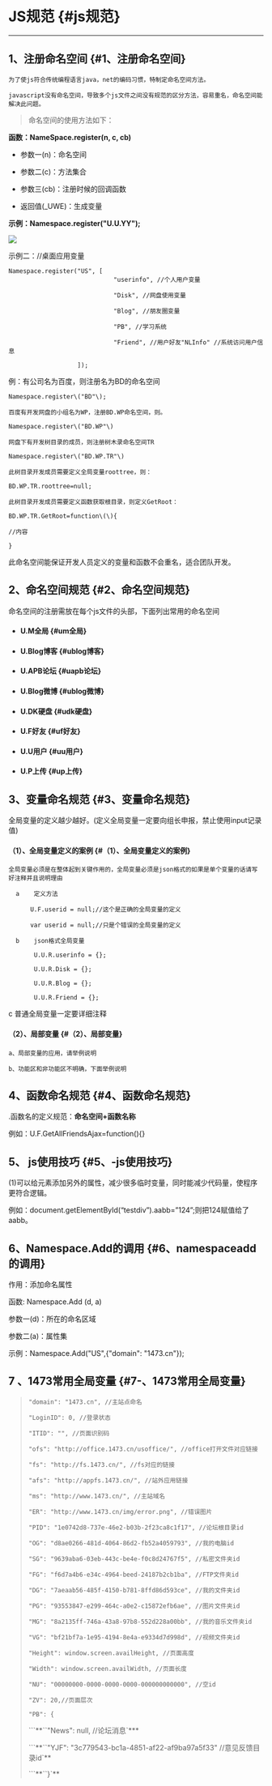 # JS规范 {#js规范}

---

## 1、注册命名空间 {#1、注册命名空间}

```
为了使js符合传统编程语言java，net的编码习惯，特制定命名空间方法。

javascript没有命名空间，导致多个js文件之间没有规范的区分方法，容易重名，命名空间能解决此问题。
```

> 命名空间的使用方法如下：

**函数：NameSpace.register\(n, c, cb\)**

* 参数一\(n\)：命名空间

* 参数二\(c\)：方法集合

* 参数三\(cb\)：注册时候的回调函数

* 返回值\(\_UWE\)：生成变量

**示例：Namespace.register\("U.U.YY"\);**

![](https://13798489127.gitbooks.io/uform/content/assets/image001.png)

示例二：//桌面应用变量

```
Namespace.register("US", [
                             "userinfo", //个人用户变量

                             "Disk", //网盘使用变量

                             "Blog", //朋友圈变量

                             "PB", //学习系统

                             "Friend", //用户好友"NLInfo" //系统访问用户信息

                   ]);
```

例：有公司名为百度，则注册名为BD的命名空间

```
Namespace.register\("BD"\);

百度有开发网盘的小组名为WP，注册BD.WP命名空间，则。

Namespace.register\("BD.WP"\)

网盘下有开发树目录的成员，则注册树木录命名空间TR

Namespace.register\("BD.WP.TR"\)

此树目录开发成员需要定义全局变量roottree，则：

BD.WP.TR.roottree=null;

此树目录开发成员需要定义函数获取根目录，则定义GetRoot：

BD.WP.TR.GetRoot=function\(\){

//内容

}
```

此命名空间能保证开发人员定义的变量和函数不会重名，适合团队开发。

## 2、命名空间规范 {#2、命名空间规范}

命名空间的注册需放在每个js文件的头部，下面列出常用的命名空间

* #### U.M全局 {#um全局}
* #### U.Blog博客 {#ublog博客}
* #### U.APB论坛 {#uapb论坛}
* #### U.Blog微博 {#ublog微博}
* #### U.DK硬盘 {#udk硬盘}
* #### U.F好友 {#uf好友}
* #### U.U用户 {#uu用户}
* #### U.P上传 {#up上传}

## 3、变量命名规范 {#3、变量命名规范}

全局变量的定义越少越好。\(定义全局变量一定要向组长申报，禁止使用input记录值\)

#### （1）、全局变量定义的案例 {#（1）、全局变量定义的案例}

```
全局变量必须是在整体起到关键作用的，全局变量必须是json格式的如果是单个变量的话请写好注释并且说明理由

  a    定义方法

      U.F.userid = null;//这个是正确的全局变量的定义

      var userid = null;//只是个错误的全局变量的定义

  b    json格式全局变量

       U.U.R.userinfo = {};

       U.U.R.Disk = {};

       U.U.R.Blog = {};

       U.U.R.Friend = {};
```

c 普通全局变量一定要详细注释

#### （2）、局部变量 {#（2）、局部变量}

```
a、局部变量的应用，请举例说明

b、功能区和非功能区不明确，下面举例说明
```

## 4、函数命名规范 {#4、函数命名规范}

.函数名的定义规范：**命名空间+函数名称**

例如：U.F.GetAllFriendsAjax=function\(\){}

## 5、 js使用技巧 {#5、-js使用技巧}

\(1\)可以给元素添加另外的属性，减少很多临时变量，同时能减少代码量，使程序更符合逻辑。

例如：document.getElementById\(“testdiv”\).aabb=”124”;则把124赋值给了aabb。

## 6、Namespace.Add的调用 {#6、namespaceadd的调用}

作用：添加命名属性

函数: Namespace.Add \(d, a\)

参数一\(d\)：所在的命名区域

参数二\(a\)：属性集

示例：Namespace.Add\("US",{"domain": "1473.cn"}\);

## 7 、1473常用全局变量 {#7-、1473常用全局变量}

> `"domain": "1473.cn", //主站点命名`
>
> `"LoginID": 0, //登录状态`
>
> `"ITID": "", //页面识别码`
>
> `"ofs": "http://office.1473.cn/usoffice/", //office打开文件对应链接`
>
> `"fs": "http://fs.1473.cn/", //fs对应的链接`
>
> `"afs": "http://appfs.1473.cn/", //站外应用链接`
>
> `"ms": "http://www.1473.cn/", //主站域名`
>
> `"ER": "http://www.1473.cn/img/error.png", //错误图片`
>
> `"PID": "1e0742d8-737e-46e2-b03b-2f23ca8c1f17", //论坛根目录id`
>
> `"OG": "d8ae0266-481d-4064-86d2-fb52a4059793", //我的电脑id`
>
> `"SG": "9639aba6-03eb-443c-be4e-f0c8d24767f5", //私密文件夹id`
>
> `"FG": "f6d7a4b6-e34c-4964-beed-24187b2cb1ba", //FTP文件夹id`
>
> `"DG": "7aeaab56-485f-4150-b781-8ffd86d593ce", //我的文件夹id`
>
> `"PG": "93553847-e299-464c-a0e2-c15872efb6ae", //图片文件夹id`
>
> `"MG": "8a2135ff-746a-43a8-97b8-552d228a00bb", //我的音乐文件夹id`
>
> `"VG": "bf21bf7a-1e95-4194-8e4a-e9334d7d998d", //视频文件夹id`
>
> `"Height": window.screen.availHeight, //页面高度`
>
> `"Width": window.screen.availWidth, //页面长度`
>
> `"NU": "00000000-0000-0000-0000-000000000000", //空id`
>
> `"ZV": 20,//页面层次`
>
> `"PB": {`
>
> ```**``"News": null, //论坛消息\`\*\*\*
>
> ```**``"YJF": "3c779543-bc1a-4851-af22-af9ba97a5f33" //意见反馈目录id\`\*\*
>
> ```**``}\`\*\*



